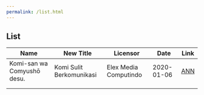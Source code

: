 ```yaml
---
permalink: /list.html
---
```


## List
| Name                       | New Title                | Licensor              | Date       | Link                                                                                                                              |
|----------------------------|--------------------------|-----------------------|------------|-----------------------------------------------------------------------------------------------------------------------------------|
| Komi-san wa Comyushō desu. | Komi Sulit Berkomunikasi | Elex Media Computindo | 2020-01-06 | [ANN](https://www.animenewsnetwork.com/news/2020-01-16/elex-media-releases-komi-sulit-berkomunikasi-lion-and-bride-manga/.155417) |
|                            |                          |                       |            |                                                                                                                                   |
|                            |                          |                       |            |                                                                                                                                   |
